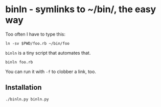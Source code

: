 # binln - symlinks to ~/bin/, the easy way

Too often I have to type this:

    ln -sv $PWD/foo.rb ~/bin/foo

`binln` is a tiny script that automates that.

    binln foo.rb

You can run it with `-f` to clobber a link, too.

## Installation

    ./binln.py binln.py
